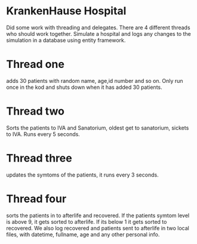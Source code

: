 # KrankenHause Hospital
Did some work with threading and delegates. There are 4 different threads who should work together. Simulate a hospital and logs any changes to the simulation in a database using entity framework.

# Thread one 
adds 30 patients with random name, age,id number and so on. Only run once in the kod and shuts down when it has added 30 patients.

# Thread two 
Sorts the patients to IVA and Sanatorium, oldest get to sanatorium, sickets to IVA.
Runs every 5 seconds.

# Thread three 
updates the symtoms of the patients, it runs every 3 seconds.

# Thread four 
sorts the patients in to afterlife and recovered.
If the patients symtom level is above 9, it gets sorted to afterlife.
If its below 1 it gets sorted to recovered. We also log recovered 
and patients sent to afterlife in two local files, with datetime, fullname, age and any other personal info.


